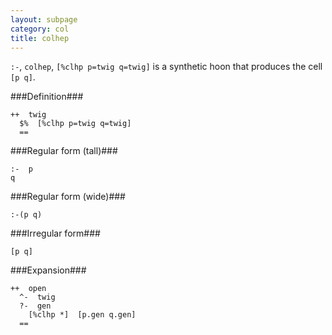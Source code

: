 ```yaml
---
layout: subpage
category: col
title: colhep
---
```



`:-`, `colhep`, `[%clhp p=twig q=twig]` is a synthetic hoon that
produces the cell `[p q]`.

###Definition###

    ++  twig  
      $%  [%clhp p=twig q=twig]
      ==

###Regular form (tall)###

    :-  p
    q

###Regular form (wide)###

    :-(p q)

###Irregular form###

    [p q]

###Expansion###
    
    ++  open
      ^-  twig
      ?-  gen
        [%clhp *]  [p.gen q.gen]
      ==
